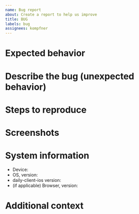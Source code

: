 ```yaml
---
name: Bug report
about: Create a report to help us improve
title: BUG
labels: bug
assignees: kompfner
---
```


<!-- If you're experiencing a bug while on a Daily call, before filing a bug report, please try these troubleshooting steps: https://help.daily.co/en/articles/2303117-top-troubleshooting-tips -->

# Expected behavior

<!-- Please share a clear and concise description of what you expected to happen. -->

# Describe the bug (unexpected behavior)

<!-- A clear and concise description of what the bug is. -->

# Steps to reproduce

<!-- 1. Go to '...' -->
<!-- 2. Click on '....' -->
<!-- 3. Scroll down to '....' -->
<!-- 4. See error -->

# Screenshots

<!-- If applicable, add screenshots to help explain your problem. -->

# System information

<!-- Please tell us as much as you can about your setup. Because of how video calls can vary across browsers and devices, this information will help us troubleshoot your issue faster. -->

- Device:
- OS, version:
- daily-client-ios version:
- (if applicable) Browser, version:

# Additional context

<!-- Add any other context about the problem or helpful links here. -->
